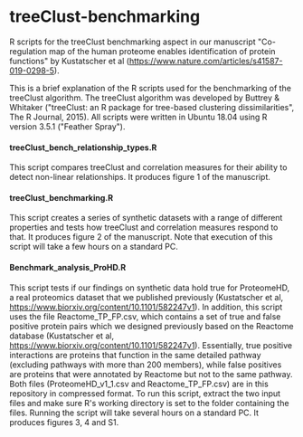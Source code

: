 # treeClust-benchmarking
R scripts for the treeClust benchmarking aspect in our manuscript "Co-regulation map of the human proteome enables identification of protein functions" by Kustatscher et al (https://www.nature.com/articles/s41587-019-0298-5).

This is a brief explanation of the R scripts used for the benchmarking of the treeClust algorithm. The treeClust algorithm was developed by Buttrey & Whitaker ("treeClust: an R package for tree-based clustering dissimilarities", The R Journal, 2015). All scripts were written in Ubuntu 18.04 using R version 3.5.1 ("Feather Spray").

#### treeClust_bench_relationship_types.R
This script compares treeClust and correlation measures for their ability to detect non-linear relationships. It produces figure 1 of the manuscript.

#### treeClust_benchmarking.R
This script creates a series of synthetic datasets with a range of different properties and tests how treeClust and correlation measures respond to that. It produces figure 2 of the manuscript. Note that execution of this script will take a few hours on a standard PC.

#### Benchmark_analysis_ProHD.R
This script tests if our findings on synthetic data hold true for ProteomeHD, a real proteomics dataset that we published previously (Kustatscher et al, https://www.biorxiv.org/content/10.1101/582247v1). In addition, this script uses the file Reactome_TP_FP.csv, which contains a set of true and false positive protein pairs which we designed previously based on the Reactome database (Kustatscher et al, https://www.biorxiv.org/content/10.1101/582247v1). Essentially, true positive interactions are proteins that function in the same detailed pathway (excluding pathways with more than 200 members), while false positives are proteins that were annotated by Reactome but not to the same pathway. Both files (ProteomeHD_v1_1.csv and Reactome_TP_FP.csv) are in this repository in compressed format. To run this script, extract the two input files and make sure R's working directory is set to the folder containing the files. Running the script will take several hours on a standard PC. It produces figures 3, 4 and S1.   

